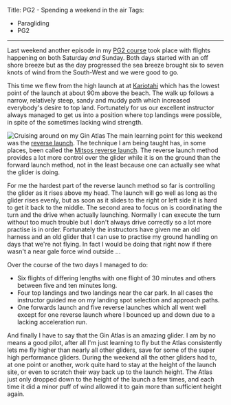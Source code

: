 Title: PG2 - Spending a weekend in the air
Tags:
  - Paragliding
  - PG2
---

Last weekend another episode in my [PG2 course](/tags/PG2.html) took place with flights happening on
both Saturday _and_ Sunday. Both days started with an off shore breeze but as the day progressed the
sea breeze brought six to seven knots of wind from the South-West and we were good to go.

This time we flew from the high launch at at [Kariotahi](http://en.wikipedia.org/wiki/Kariotahi_Beach)
which has the lowest point of the launch at about 90m above the beach. The walk up follows a narrow,
relatively steep, sandy and muddy path which increased everybody's desire to top land. Fortunately
for us our excellent instructor always managed to get us into a position where top landings were
possible, in spite of the sometimes lacking wind strength.

<p><img align="left" alt="Cruising around on my Gin Atlas" src="/assets/images/paragliding/paraglide_0006.JPG" /></p>

The main learning point for this weekend was the [reverse launch](http://en.wikipedia.org/wiki/Paragliding#Reverse_launch).
The technique I am being taught has, in some places, been called the
[Mitsos reverse launch](http://sydneyparagliding.com/flying-techniques/the-effortless-reverse-launch-technique/).
The reverse launch method provides a lot more control over the glider while it is on the ground than
the forward launch method, not in the least because one can actually see what the glider is doing.

For me the hardest part of the reverse launch method so far is controlling the glider as it rises
above my head. The launch will go well as long as the glider rises evenly, but as soon as it slides
to the right or left side it is hard to get it back to the middle. The second area to focus on is
coordinating the turn and the drive when actually launching. Normally I can execute the turn without
too much trouble but I don't always drive correctly so a lot more practise is in order. Fortunately
the instructors have given me an old harness and an old glider that I can use to practise my ground
handling on days that we're not flying. In fact I would be doing that right now if there wasn't a
near gale force wind outside ...

Over the course of the two days I managed to do:

- Six flights of differing lengths with one flight of 30 minutes and others between five and ten
  minutes long.
- Four top landings and two landings near the car park. In all cases the instructor guided me on my
  landing spot selection and approach paths.
- One forwards launch and five reverse launches which all went well except for one reverse launch
  where I bounced up and down due to a lacking acceleration run.

And finally I have to say that the Gin Atlas is an amazing glider. I am by no means a good pilot,
after all I'm just learning to fly but the Atlas consistently lets me fly higher than nearly all
other gliders, save for some of the super high performance gliders. During the weekend all the other
gliders had to, at one point or another, work quite hard to stay at the height of the launch site,
or even to scratch their way back up to the launch height. The Atlas just only dropped down to the
height of the launch a few times, and each time it did a minor puff of wind allowed it to gain more
than sufficient height again.

